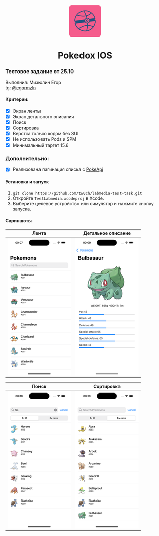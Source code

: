 <div align="center">
<p align="center">
  <img  src=".README/logo.png"  alt="drawing" width="100"/>
</p>
<h1>
  Pokedox IOS
</h1>
</div>

### Тестовое задание от 25.10

Выполнил: Мизюлин Егор</br>
tg: [@egormzln](https://t.me/egormzln)

#### Критерии:

- [x] Экран ленты
- [x] Экран детального описания
- [x] Поиск
- [x] Сортировка
- [x] Верстка только кодом без SUI
- [x] Не использовать Pods и SPM
- [x] Минимальный таргет 15.6

### Дополнительно:

- [x] Реализована пагинация списка с [PokeApi](https://pokeapi.co/)

#### Установка и запуск

1.  `git clone https://github.com/tw0ch/labmedia-test-task.git`
2.  Откройте `TestLabmedia.xcodeproj` в Xcode.
3.  Выберите целевое устройство или симулятор и нажмите кнопку запуска.

#### Скриншоты

| <div style="text-align:center;">Лента</div>          | <div style="text-align:center;">Детальное описание</div> |
| ---------------------------------------------------- | -------------------------------------------------------- |
| <img src=".README/list.png" alt="list" width="200"/> | <img src=".README/details.png" alt="list" width="200"/>  |

| <div style="text-align:center;">Поиск</div>            | <div style="text-align:center;">Сортировка</div>     |
| ------------------------------------------------------ | ---------------------------------------------------- |
| <img src=".README/search.png" alt="list" width="200"/> | <img src=".README/sort.png" alt="list" width="200"/> |

